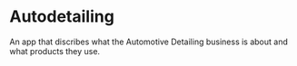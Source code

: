 # Autodetailing
An app that discribes what the Automotive Detailing business is about and what products they use. 
